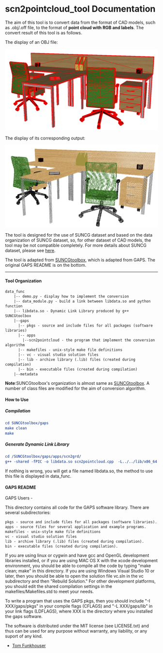 # scn2pointcloud_tool Documentation

The aim of this tool is to convert data from the format of CAD models, such as .obj/.off file, to the format  of **point cloud with RGB and labels**. The convert result of this tool is as follows.

The display of an OBJ file:

![694shape](694shape.png)

The display of its corresponding output:

![694shape](694cloud.png)

The tool is designed for the use of SUNCG dataset and based on the data organization of SUNCG dataset, so, for other dataset of CAD models, the tool may be not compatible completely. For more details about SUNCG dataset, please see [here](http://suncg.cs.princeton.edu/).

The tool is adapted from [SUNCGtoolbox](https://github.com/shurans/SUNCGtoolbox), which is adapted from GAPS. The original GAPS README is on the bottom.

---------
#### Tool Organization

```
data_func
    |-- demo.py - display how to implement the conversion
    |-- data_module.py - build a link between libdata.so and python function
    |-- libdata.so - Dynamic Link Library produced by g++
SUNCGtoolbox
    |--gaps
      |-- pkgs - source and include files for all packages (software libraries)
      |-- apps
      	|--scn2pointcloud - the program that implement the conversion algorithm
      |-- makefiles - unix-style make file definitions
      |-- vc - visual studio solution files
      |-- lib - archive library (.lib) files (created during compilation)
      |-- bin - executable files (created during compilation)
	|--metadata
```

**Note**:SUNCGtoolbox's organization is almost same as [SUNCGtoolbox](https://github.com/shurans/SUNCGtoolbox). A number of  class files are modified for the aim of conversion algorithm.

#### How to Use

##### Compilation

```cmake
cd SUNCGtoolbox/gaps
make clean
make
```

##### Generate Dynamic Link Library

```cmake
cd /SUNCGtoolbox/gaps/apps/scn2grd/
g++ -shared -fPIC -o libdata.so scn2pointcloud.cpp  -L../../lib/x86_64 -g -lR3Graphics -lR3Shapes -lR2Shapes -lRNBasics -ljpeg -lpng   -lfglut -lGLU -lGL -lX11 -lm -I. -I../../pkgs  -g
```

If nothing is wrong, you will get a file named libdata.so, the method to use this file is displayed in data_func.

#### GAPS README

GAPS Users -

This directory contains all code for the GAPS software library.
There are several subdirectories:

    pkgs - source and include files for all packages (software libraries).
    apps - source files for several application and example programs. 
    makefiles - unix-style make file definitions
    vc - visual studio solution files
    lib - archive library (.lib) files (created during compilation).
    bin - executable files (created during compilation).

If you are using linux or cygwin and have gcc and OpenGL development
libraries installed, or if you are using MAC OS X with the xcode
development environment, you should be able to compile all the code by
typing "make clean; make" in this directory.  If you are using Windows
Visual Studio 10 or later, then you should be able to open the
solution file vc.sln in the vc subdirectory and then "Rebuild
Solution."  For other development platforms, you should edit the shared
compilation settings in the makefiles/Makefiles.std to meet your needs.

To write a program that uses the GAPS pkgs, then you should include
"-I XXX/gaps/pkgs" in your compile flags (CFLAGS) and "-L
XXX/gaps/lib" in your link flags (LDFLAGS), where XXX is the directory
where you installed the gaps software.

The software is distributed under the MIT license (see LICENSE.txt)
and thus can be used for any purpose without warranty, any liability,
or any suport of any kind.

- [Tom Funkhouser](http://www.cs.princeton.edu/%7Efunk/)

